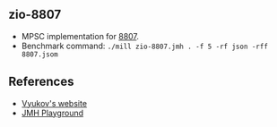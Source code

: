 ## zio-8807

- MPSC implementation for [8807](https://github.com/zio/zio/issues/8807).
- Benchmark command: `./mill zio-8807.jmh . -f 5 -rf json -rff 8807.jsom`

## References

- [Vyukov's website](https://www.1024cores.net/)
- [JMH Playground](https://github.com/Valloric/jmh-playground)

